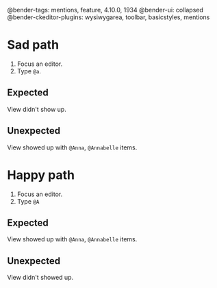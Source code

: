 @bender-tags: mentions, feature, 4.10.0, 1934
@bender-ui: collapsed
@bender-ckeditor-plugins: wysiwygarea, toolbar, basicstyles, mentions

Sad path
========

1. Focus an editor.
1. Type `@a`.

## Expected

View didn't show up.

## Unexpected

View showed up with `@Anna`, `@Annabelle` items.

Happy path
==========

1. Focus an editor.
1. Type `@A`

## Expected

View showed up with `@Anna`, `@Annabelle` items.

## Unexpected

View didn't showed up.
